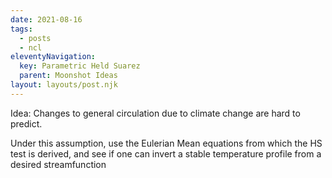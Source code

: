 ```yaml
---
date: 2021-08-16
tags:
  - posts
  - ncl
eleventyNavigation:
  key: Parametric Held Suarez
  parent: Moonshot Ideas
layout: layouts/post.njk
---
```



Idea: Changes to general circulation due to climate change are hard to predict.

Under this assumption, use the Eulerian Mean equations from which
the HS test is derived, and see if one can invert a stable temperature
profile from a desired streamfunction 

